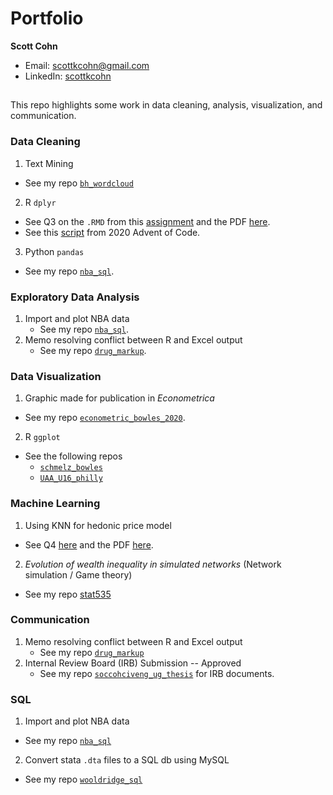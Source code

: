 # Portfolio
**Scott Cohn**

- Email: [scottkcohn@gmail.com](mailto:scottkcohn@gmail.com?subject=[GitHub]%20Portfolio)
- LinkedIn: [scottkcohn](https://www.linkedin.com/in/scottkcohn/)

## 

This repo highlights some work in data cleaning, analysis, visualization, and communication.

### Data Cleaning

1. Text Mining
  - See my repo [`bh_wordcloud`](https://github.com/scottcohn97/bh_wordcloud)
2. R `dplyr`
  - See Q3 on the `.RMD` from this [assignment](https://github.com/scottcohn97/datamining_pset/blob/main/exercise01/ex01.Rmd) and the PDF [here](https://github.com/scottcohn97/datamining_pset/blob/main/exercise01/ex01.pdf).
  - See this [script](https://github.com/scottcohn97/advent2020/blob/main/advent2020_04.R) from 2020 Advent of Code.
3. Python `pandas`
  - See my repo [`nba_sql`](https://github.com/scottcohn97/nba_sql/blob/main/nba-sql.ipynb).


### Exploratory Data Analysis

1. Import and plot NBA data
    - See my repo [`nba_sql`](https://github.com/scottcohn97/nba_sql/blob/main/nba-sql.ipynb).
2. Memo resolving conflict between R and Excel output
    - See my repo [`drug_markup`](https://github.com/scottcohn97/drug_markup).

### Data Visualization

1. Graphic made for publication in *Econometrica*
  - See my repo [`econometric_bowles_2020`](https://github.com/scottcohn97/econometrica_bowles_2020).
2. R `ggplot`
  - See the following repos
    + [`schmelz_bowles`](https://github.com/scottcohn97/schmelz_bowles/blob/main/bowles_schmelz.ipynb)
    + [`UAA_U16_philly`](https://github.com/scottcohn97/UAA_U16_philly)
  
### Machine Learning

1. Using KNN for hedonic price model
  - See Q4 [here](https://github.com/scottcohn97/datamining_pset/blob/main/exercise01/ex01.Rmd) and the PDF [here](https://github.com/scottcohn97/datamining_pset/blob/main/exercise01/ex01.pdf). 
2. *Evolution of wealth inequality in simulated networks* (Network simulation / Game theory)
  - See my repo [stat535](https://github.com/scottcohn97/stat535)

### Communication

1. Memo resolving conflict between R and Excel output
   - See my repo [`drug_markup`](https://github.com/scottcohn97/drug_markup)
2. Internal Review Board (IRB) Submission -- Approved
    - See my repo [`soccohciveng_ug_thesis`](https://github.com/scottcohn97/soccohciveng_ug_thesis/tree/master/Appendix) for IRB documents.

### SQL

1. Import and plot NBA data
  - See my repo [`nba_sql`](https://github.com/scottcohn97/nba_sql/blob/main/nba-sql.ipynb)
2. Convert stata `.dta` files to a SQL db using MySQL
  - See my repo [`wooldridge_sql`](https://github.com/scottcohn97/wooldridge_sql)
  
